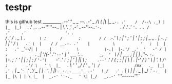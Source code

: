 # testpr
this is github test
                        _________
                _.--'''  _   _   _--._
            _.-' _  /\  (_  |_) |_   _`-.
          .'    /  /--\ ._) |   |_  |_)  ` .
        .'      \_.  _.--'''''--..  | \     '.
      ,'        _,-'   _..--''--..`'-.        `.
     /        .'     .'            `'. `.       `.
    /       .'     .'                 '. `.       \
   /      .'      /        . _          \  `.      \
  ;      /       ;        / / `       .-.'   \      ;
  |     '       ;           '            |    '      |
 ;     ;        |             _       _   .    |.-.   ;
 |     |        '            / `\   .' \  |    / / __.-.
.'    |          \           '   ;  |  | ;   .' _`'--/`|
|     |           \           \-.|  |-.'/ _.'  '   -' /
|     ;            `.         _\_| _'_/(-'    .'`'--'` |
' ___ '.             `.       _,  ' `   \    /  | ___  ;
 | |   |        ,''-._ `-.     |`-._    ;  .'   '  |  |
 ; |   ;       /      `'-'\    `-'   _.' .'    ;  _|  '
  | |_| \     ;            `    .--'` _.'      / (_  ;
  ; | | _\    |     _.             |-'        /_  _) '
   \   |_ '. _\   /`'              ;        .'/ \   '
    \  |_   `._   \                '      _'  \_/  /
     '      _ '`| /               /mx   ._  |_|  ,'
      `.   |_  _ '-._           .'    ,'/ _ | | .
        '. |  |_) .  `_-._.____'_ .-'   \_/   .'
          `.  | \ |  |_ .     _  |  \_/     .'
            `-._  |  |_ |\ | | \ |_  |  _.-'
                ''-._   ' \| |_/   _..-'
                     `'''------'''`
